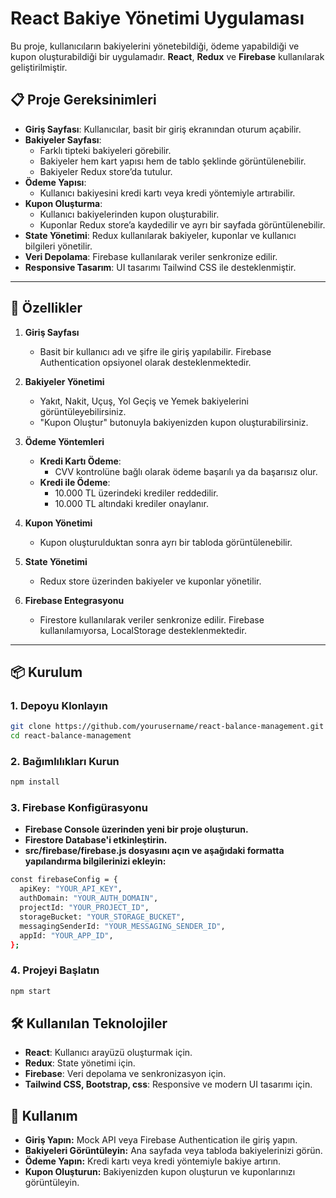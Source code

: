 # React Bakiye Yönetimi Uygulaması

Bu proje, kullanıcıların bakiyelerini yönetebildiği, ödeme yapabildiği ve kupon oluşturabildiği bir uygulamadır. **React**, **Redux** ve **Firebase** kullanılarak geliştirilmiştir.

## 📋 Proje Gereksinimleri

- **Giriş Sayfası**: Kullanıcılar, basit bir giriş ekranından oturum açabilir.
- **Bakiyeler Sayfası**:
  - Farklı tipteki bakiyeleri görebilir.
  - Bakiyeler hem kart yapısı hem de tablo şeklinde görüntülenebilir.
  - Bakiyeler Redux store’da tutulur.
- **Ödeme Yapısı**:
  - Kullanıcı bakiyesini kredi kartı veya kredi yöntemiyle artırabilir.
- **Kupon Oluşturma**:
  - Kullanıcı bakiyelerinden kupon oluşturabilir.
  - Kuponlar Redux store’a kaydedilir ve ayrı bir sayfada görüntülenebilir.
- **State Yönetimi**: Redux kullanılarak bakiyeler, kuponlar ve kullanıcı bilgileri yönetilir.
- **Veri Depolama**: Firebase kullanılarak veriler senkronize edilir.
- **Responsive Tasarım**: UI tasarımı Tailwind CSS ile desteklenmiştir.

---

## 🚀 Özellikler

1. **Giriş Sayfası**
   - Basit bir kullanıcı adı ve şifre ile giriş yapılabilir. Firebase Authentication opsiyonel olarak desteklenmektedir.
   
2. **Bakiyeler Yönetimi**
   - Yakıt, Nakit, Uçuş, Yol Geçiş ve Yemek bakiyelerini görüntüleyebilirsiniz.
   - "Kupon Oluştur" butonuyla bakiyenizden kupon oluşturabilirsiniz.

3. **Ödeme Yöntemleri**
   - **Kredi Kartı Ödeme**:
     - CVV kontrolüne bağlı olarak ödeme başarılı ya da başarısız olur.
   - **Kredi ile Ödeme**:
     - 10.000 TL üzerindeki krediler reddedilir.
     - 10.000 TL altındaki krediler onaylanır.

4. **Kupon Yönetimi**
   - Kupon oluşturulduktan sonra ayrı bir tabloda görüntülenebilir.

5. **State Yönetimi**
   - Redux store üzerinden bakiyeler ve kuponlar yönetilir.

6. **Firebase Entegrasyonu**
   - Firestore kullanılarak veriler senkronize edilir. Firebase kullanılamıyorsa, LocalStorage desteklenmektedir.

---

## 📦 Kurulum

### 1. Depoyu Klonlayın
```bash
git clone https://github.com/yourusername/react-balance-management.git
cd react-balance-management
```
### 2. Bağımlılıkları Kurun
```bash
npm install
```

### 3. Firebase Konfigürasyonu

- **Firebase Console üzerinden yeni bir proje oluşturun.**
- **Firestore Database'i etkinleştirin.**
- **src/firebase/firebase.js dosyasını açın ve aşağıdaki formatta yapılandırma bilgilerinizi ekleyin:**
   
```bash
const firebaseConfig = {
  apiKey: "YOUR_API_KEY",
  authDomain: "YOUR_AUTH_DOMAIN",
  projectId: "YOUR_PROJECT_ID",
  storageBucket: "YOUR_STORAGE_BUCKET",
  messagingSenderId: "YOUR_MESSAGING_SENDER_ID",
  appId: "YOUR_APP_ID",
};
```

### 4. Projeyi Başlatın

```bash
npm start
```

## 🛠️ Kullanılan Teknolojiler

- **React**: Kullanıcı arayüzü oluşturmak için.
- **Redux**: State yönetimi için.
- **Firebase**: Veri depolama ve senkronizasyon için.
- **Tailwind CSS, Bootstrap, css**: Responsive ve modern UI tasarımı için.

## 🌟 Kullanım
- **Giriş Yapın:** Mock API veya Firebase Authentication ile giriş yapın.
- **Bakiyeleri Görüntüleyin:** Ana sayfada veya tabloda bakiyelerinizi görün.
- **Ödeme Yapın:** Kredi kartı veya kredi yöntemiyle bakiye artırın.
- **Kupon Oluşturun:** Bakiyenizden kupon oluşturun ve kuponlarınızı görüntüleyin.